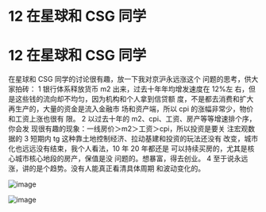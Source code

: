 # 12 在星球和 CSG 同学

# 12 在星球和 CSG 同学

在星球和 CSG 同学的讨论很有趣，放一下我对京沪永远涨这个 问题的思考，供大家拍砖： 1 银行体系释放货币 m2 出来，过去十年年均增发速度在 12%左 右，但是这些钱的流向却不均匀，因为机构和个人拿到信贷额 度，不是都去消费和扩大再生产的，大量的资金是流入金融市 场和资产端，所以 cpi 的涨幅非常少，物价和工资上涨也很有 限。 2 以过去十年的 m2、cpi、工资、房产等等增速排个序，你会发 现很有趣的现象：一线房价＞m2＞工资＞cpi，所以投资是要关 注宏观数据的 3 短期内 tg 这种靠土地控制经济、拉动基建和投资的玩法还没有 改变，城市化也远远没有结束，我个人看法，10 年 20 年都还是 可以持续买房的，尤其是核心城市核心地段的房产，保值是没 问题的。想暴富，得去创业。 4 至于说永远涨，讲的是个趋势。没有人能真正看清具体周期 和波动变化的。

![image](img/Image_006.png)

![image](img/Image_007.png)